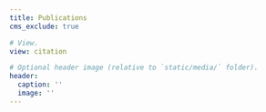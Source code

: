 ```yaml
---
title: Publications
cms_exclude: true

# View.
view: citation

# Optional header image (relative to `static/media/` folder).
header:
  caption: ''
  image: ''
---
```

